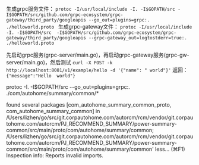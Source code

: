 生成grpc服务文件：
`protoc -I/usr/local/include -I. -I$GOPATH/src -I$GOPATH/src/github.com/grpc-ecosystem/grpc-gateway/third_party/googleapis --go_out=plugins=grpc:. ./helloworld.proto `
生成grpc-gateway文件：
`protoc -I/usr/local/include -I. -I$GOPATH/src  -I$GOPATH/src/github.com/grpc-ecosystem/grpc-gateway/third_party/googleapis --grpc-gateway_out=logtostderr=true:. ./helloworld.proto`

先启动grpc服务(grpc-server/main.go)，再启动grpc-gateway服务(grpc-gw-server/main.go)，然后测试
`curl -X POST -k http://localhost:8081/v1/example/hello -d '{"name": " world"}'`
返回：
`{"message":"Hello  world"}`



protoc -I. -I$GOPATH/src --go_out=plugins=grpc:. ./com/autohome/summary/common/*

found several packages [com_autohome_summary_common_proto, com_autohome_summary_common] in 
/Users/lizhen/go/src/git.corpautohome.com/autorcm/rcm/vendor/git.corpautohome.com/autorcm/PJ_RECOMMEND_SUMMARY/power-summary-common/src/main/proto/com/autohome/summary/common;
/Users/lizhen/go/src/git.corpautohome.com/autorcm/rcm/vendor/git.corpautohome.com/autorcm/PJ_RECOMMEND_SUMMARY/power-summary-common/src/main/proto/com/autohome/summary/common' less... (⌘F1) 
Inspection info: Reports invalid imports.
